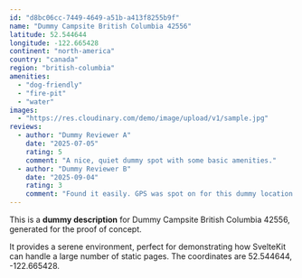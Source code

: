 ```yaml
---
id: "d8bc06cc-7449-4649-a51b-a413f8255b9f"
name: "Dummy Campsite British Columbia 42556"
latitude: 52.544644
longitude: -122.665428
continent: "north-america"
country: "canada"
region: "british-columbia"
amenities:
  - "dog-friendly"
  - "fire-pit"
  - "water"
images:
  - "https://res.cloudinary.com/demo/image/upload/v1/sample.jpg"
reviews:
  - author: "Dummy Reviewer A"
    date: "2025-07-05"
    rating: 5
    comment: "A nice, quiet dummy spot with some basic amenities."
  - author: "Dummy Reviewer B"
    date: "2025-09-04"
    rating: 3
    comment: "Found it easily. GPS was spot on for this dummy location."
---
```


This is a **dummy description** for Dummy Campsite British Columbia 42556, generated for the proof of concept.

It provides a serene environment, perfect for demonstrating how SvelteKit can handle a large number of static pages. The coordinates are 52.544644, -122.665428.
